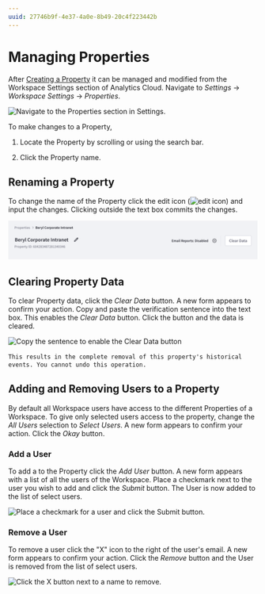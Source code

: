 ```yaml
---
uuid: 27746b9f-4e37-4a0e-8b49-20c4f223442b
---
```

# Managing Properties

After [Creating a Property](../workspace-settings/scoping-sites-and-individuals-using-properties.md#creating-a-property) it can be managed and modified from the Workspace Settings section of Analytics Cloud. Navigate to *Settings* &rarr; *Workspace Settings* &rarr; *Properties*.

![Navigate to the Properties section in Settings.](./managing-properties/images/01.png)

To make changes to a Property,

1. Locate the Property by scrolling or using the search bar.

1. Click the Property name. 

## Renaming a Property

To change the name of the Property click the edit icon (![edit icon](../images/icon-edit.png)) and input the changes. Clicking outside the text box commits the changes.

![Click the edit icon to change the Property name.](./managing-properties/images/02.png)

## Clearing Property Data

To clear Property data, click the *Clear Data* button. A new form appears to confirm your action. Copy and paste the verification sentence into the text box. This enables the *Clear Data* button. Click the button and the data is cleared.

![Copy the sentence to enable the Clear Data button](./managing-properties/images/03.png)

```{warning}
This results in the complete removal of this property's historical events. You cannot undo this operation.
```

## Adding and Removing Users to a Property

By default all Workspace users have access to the different Properties of a Workspace. To give only selected users access to the property, change the *All Users* selection to *Select Users*. A new form appears to confirm your action. Click the *Okay* button.

### Add a User

To add a to the Property click the *Add User* button. A new form appears with a list of all the users of the Workspace. Place a checkmark next to the user you wish to add and click the *Submit* button. The User is now added to the list of select users.

![Place a checkmark for a user and click the Submit button.](./managing-properties/images/04.png)

### Remove a User

To remove a user click the "X" icon to the right of the user's email. A new form appears to confirm your action. Click the *Remove* button and the User is removed from the list of select users.

![Click the X button next to a name to remove.](./managing-properties/images/05.png)
